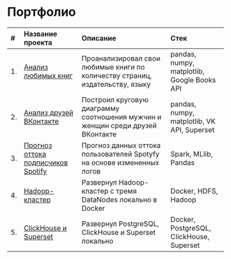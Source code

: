 # Портфолио

|**#** |**Название проекта** |**Описание** |**Стек**|
| :--- | :---                | :---        | :---   |
| 1.   | [Анализ любимых книг]() | Проанализировал свои любимые книги по количеству страниц, издательству, языку | pandas, numpy, matplotlib, Google Books API |
| 2.   | [Анализ друзей ВКонтакте](https://github.com/zinoviev-tech/superset-vk) | Построил круговую диаграмму соотношения мужчин и женщин среди друзей ВКонтакте | pandas, numpy, matplotlib, VK API, Superset |
| 3.   | [Прогноз оттока подписчиков Spotify](https://github.com/zinoviev-tech/spotify-churn) | Прогноз данных оттока пользователей Spotyfy на основе измененных логов | Spark, MLlib, Pandas |
| 4.   | [Hadoop-кластер](https://github.com/zinoviev-tech/HDFS-Cluster) | Развернул Hadoop-кластер с тремя DataNodes локально в Docker | Docker, HDFS, Hadoop |
| 5.   | [ClickHouse и Superset]() | Развернул PostgreSQL, ClickHouse и Superset локально| Docker, PostgreSQL, ClickHouse, Superset |

